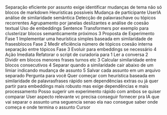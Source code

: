  Separação eficiente por assunto exige identificar mudanças de tema não só blocos de markdown
 Heurísticas possíveis
 Mudança de participante UserIA  análise de similaridade semântica
 Detecção de palavraschave ou tópicos recorrentes
 Agrupamento por janelas deslizantes e análise de coesão textual
 Uso de embeddings Sentence Transformers por exemplo para clusterizar blocos semanticamente próximos
 3 Proposta de Experimento
 Fase 1 Implementar uma heurística simples baseada em similaridade de frasesblocos
 Fase 2 Medir eficiência número de tópicos coesão interna separação entre tópicos
 Fase 3 Evoluir para embeddings se necessário
 4 Ação Imediata
 Refatorar o script de curadoria para
1 Ler a conversa
2 Dividir em blocos menores frases turnos etc
3 Calcular similaridade entre blocos consecutivos
4 Separar quando a similaridade cair abaixo de um limiar indicando mudança de assunto
5 Salvar cada assunto em um arquivo separado
Pergunta para você
Quer começar com heurística baseada em similaridade de palavrasfrases rápido sem dependências extras ou já quer partir para embeddings mais robusto mas exige dependências e mais processamento
Posso sugerir um experimento rápido com ambos se quiser comparar
User
aspecto relevante vc precisa conseguir fornecer pra IA que vai separar o assunto uma seguencia senao ela nao consegue saber onde começa e onde termina o assunto
Cursor